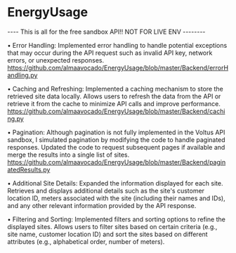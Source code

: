 # EnergyUsage

---- This is all for the free sandbox API!! NOT FOR LIVE ENV  -------- 


• Error Handling: Implemented error handling to handle potential exceptions that may occur during the API request such as invalid API key, network errors, or unexpected responses. https://github.com/almaavocado/EnergyUsage/blob/master/Backend/errorHandling.py

• Caching and Refreshing: Implemented a caching mechanism to store the retrieved site data locally. Allows users to refresh the data from the API or retrieve it from the cache to minimize API calls and improve performance.  https://github.com/almaavocado/EnergyUsage/blob/master/Backend/caching.py

• Pagination: Although pagination is not fully implemented in the Voltus API sandbox, I simulated pagination by modifying the code to handle paginated responses. Updated the code to request subsequent pages if available and merge the results into a single list of sites.  https://github.com/almaavocado/EnergyUsage/blob/master/Backend/paginatedResults.py

• Additional Site Details: Expanded the information displayed for each site. Retrieves and displays additional details such as the site's customer location ID, meters associated with the site (including their names and IDs), and any other relevant information provided by the API response.

• Filtering and Sorting: Implemented filters and sorting options to refine the displayed sites. Allows users to filter sites based on certain criteria (e.g., site name, customer location ID) and sort the sites based on different attributes (e.g., alphabetical order, number of meters).

